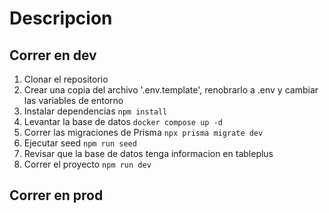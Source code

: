 # Descripcion

## Correr en dev
1. Clonar el repositorio
2. Crear una copia del archivo '.env.template', renobrarlo a .env y cambiar las variables de entorno
3. Instalar dependencias ```npm install```
4. Levantar la base de datos ```docker compose up -d```
5. Correr las migraciones de Prisma ```npx prisma migrate dev```
6. Ejecutar seed ```npm run seed```
7. Revisar que la base de datos tenga informacion en tableplus
8. Correr el proyecto ```npm run dev```



## Correr en prod